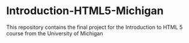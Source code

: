 # Introduction-HTML5-Michigan
This repository contains the final project for the Introduction to HTML 5 course from the University of Michigan
